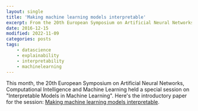 ```yaml
---
layout: single
title: 'Making machine learning models interpretable'
excerpt: From the 20th European Symposium on Artificial Neural Networks, Computational Intelligence and Machine Learning
date: 2016-12-15
modified: 2022-11-09
categories: posts
tags:
    - datascience
    - explainability
    - interpretability
    - machinelearning
---
```


This month, the 20th European Symposium on Artificial Neural Networks,
Computational Intelligence and Machine Learning held a special session
on "Interpretable Models in Machine Learning". Here's the introductory
paper for the session: [Making machine learning models
interpretable](https://pdfs.semanticscholar.org/ce0b/8b6fca7dc089548cc2e9aaac3bae82bb19da.pdf).
